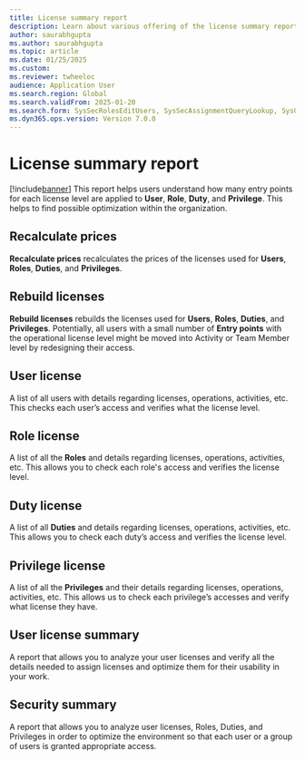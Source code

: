 ```yaml
--- 
title: License summary report
description: Learn about various offering of the license summary report. 
author: saurabhgupta
ms.author: saurabhgupta
ms.topic: article
ms.date: 01/25/2025
ms.custom: 
ms.reviewer: twheeloc
audience: Application User
ms.search.region: Global
ms.search.validFrom: 2025-01-20
ms.search.form: SysSecRolesEditUsers, SysSecAssignmentQueryLookup, SysQueryForm, SysSecRoleExcludeUsers
ms.dyn365.ops.version: Version 7.0.0 
---
```


# License summary report

[!include[banner](../../../finance/includes/banner.md)]
This report helps users understand how many entry points for each license level are applied to **User**, **Role**, **Duty**, and **Privilege**. This helps to find possible optimization within the organization.

## Recalculate prices
**Recalculate prices** recalculates the prices of the licenses used for **Users**, **Roles**, **Duties**, and **Privileges**.

## Rebuild licenses
**Rebuild licenses** rebuilds the licenses used for **Users**, **Roles**, **Duties**, and **Privileges**. Potentially, all users with a small number of **Entry points** with the operational license level might be moved into Activity or Team Member level by redesigning their access.

## User license
A list of all users with details regarding licenses, operations, activities, etc. This checks each user’s access and verifies what the license level.

## Role license
A list of all the **Roles** and details regarding licenses, operations, activities, etc. This allows you to check each role's access and verifies the license level.

## Duty license
A list of all **Duties** and details regarding licenses, operations, activities, etc. This allows you to check each duty’s access and verifies the license level.

## Privilege license
A list of all the **Privileges** and their details regarding licenses, operations, activities, etc. This allows us to check each privilege’s accesses and verify what license they have.

## User license summary
A report that allows you to analyze your user licenses and verify all the details needed to assign licenses and optimize them for their usability in your work.

## Security summary
A report that allows you to analyze user licenses, Roles, Duties, and Privileges in order to optimize the environment so that each user or a group of users is granted appropriate access.
